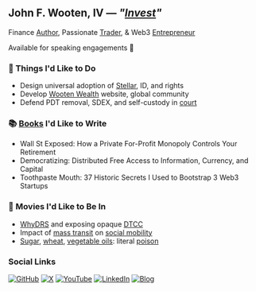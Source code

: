 ## John F. Wooten, IV &mdash; <i>"[Invest](https://sponsor.jfwooten4.com)"</i>

Finance [Author](https://author.jfwooten4.com), Passionate [Trader](https://stockmarketsecrets.exposed), & Web3 [Entrepreneur](https://blocktransfer.com/.well-known/deck.pdf)

Available for speaking engagements 💜

### 👋 Things I'd Like to Do
- Design universal adoption of [Stellar](https://stellar.org), ID, and rights <!-- TODO: Framwork for universal ID certificate authorities and standard interplanetary rights via collective free market gov. -->
- Develop [Wooten Wealth](https://www.wootenwealth.com) website, global community
- Defend PDT removal, SDEX, and self-custody in [court](https://www.youtube.com/gopfinancialservices)

### 📚 [Books](https://ninetonoonsecrets.com) I'd Like to Write
- Wall St Exposed: How a Private For-Profit Monopoly Controls Your Retirement
- Democratizing: Distributed Free Access to Information, Currency, and Capital
- Toothpaste Mouth: 37 Historic Secrets I Used to Bootstrap 3 Web3 Startups

### 🎥 Movies I'd Like to Be In
- [WhyDRS](https://www.whydrs.org) and exposing opaque [DTCC](https://www.whydrs.org/post/issuers-and-the-dtcc-choice-without-choice)
- Impact of [mass transit](https://www.hustwit.com/urbanized) on [social mobility](https://www.youtube.com/watch?v=73YEFD89IuM)
- [Sugar](https://amzn.to/3I6KOMX), [wheat](https://amzn.to/3OTv7MV), [vegetable oils](https://youtu.be/rQmqVVmMB3k): literal [poison](https://www.merriam-webster.com/dictionary/poison)

### Social Links
[![GitHub](https://blocktransfer.com/imgs/email/github.png)](https://github.com/JFWooten4)
[![X](https://blocktransfer.com/imgs/email/x.png)](https://x.com/JFWooten4)
[![YouTube](https://blocktransfer.com/imgs/email/youtube.png)](https://youtu.be/S75IvkicWD8)
[![LinkedIn](https://blocktransfer.com/imgs/email/linkedin.png)](https://www.linkedin.com/in/jfwooten4/)
[![Blog](https://blocktransfer.com/imgs/email/blog.png)](https://www.blocktransfer.com/blog/author/wooten/)
